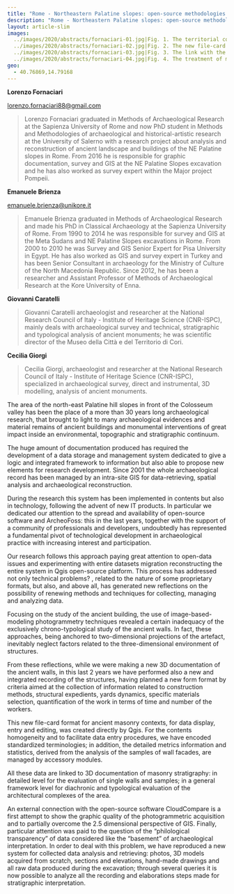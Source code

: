 ```yaml
---
title: "Rome - Northeastern Palatine slopes: open-source methodologies and tools for the analysis of ancient architectures"
description: "Rome - Northeastern Palatine slopes: open-source methodologies and tools for the analysis of ancient architectures"
layout: article-slim
images:
  ../images/2020/abstracts/fornaciari-01.jpg|Fig. 1. The territorial context of the NE Palatine slopes.
  ../images/2020/abstracts/fornaciari-02.jpg|Fig. 2. The new file-card format for ancient masonry contexts.
  ../images/2020/abstracts/fornaciari-03.jpg|Fig. 3. The link with the collected data.
  ../images/2020/abstracts/fornaciari-04.jpg|Fig. 4. The treatment of masonry samples.
geo:
  - 40.76869,14.79168
---
```


**Lorenzo Fornaciari**

[lorenzo.fornaciari88@gmail.com](mailto:lorenzo.fornaciari88@gmail.com)

> Lorenzo Fornaciari graduated in Methods of Archaeological Research at the Sapienza University of Rome and now PhD student in Methods and Methodologies of archaeological and historical-artistic research at the University of Salerno with a research project about analysis and reconstruction of ancient landscape and buildings of the NE Palatine slopes in Rome. From 2016 he is responsible for graphic documentation, survey and GIS at the NE Palatine Slopes excavation and he has also worked as survey expert within the Major project Pompeii.

**Emanuele Brienza**

[emanuele.brienza@unikore.it](mailto:emanuele.brienza@unikore.it)

>Emanuele Brienza graduated in Methods of Archaeological Research and made his PhD in Classical Archaeology at the Sapienza University of Rome. From 1990 to 2014 he was responsible for survey  and GIS at the Meta Sudans and NE Palatine Slopes excavations in Rome. From 2000 to 2010 he was  Survey and GIS Senior Expert for Pisa University in Egypt. He has also worked as GIS and survey expert in Turkey and has been Senior Consultant in archaeology for the Ministry of Culture of the North Macedonia Republic. Since 2012, he has been a researcher  and Assistant Professor of Methods of Archaeological Research at the Kore University of Enna.

**Giovanni Caratelli**

> Giovanni Caratelli archaeologist and researcher at the National Research Council of Italy - Institute of Heritage Science (CNR-ISPC), mainly deals with archaeological survey and technical, stratigraphic and typological analysis of ancient monuments; he was scientific director of the Museo della Città e del Territorio di Cori.

**Cecilia Giorgi**

> Cecilia Giorgi, archaeologist and researcher at the National Research Council of Italy - Institute of Heritage Science (CNR-ISPC), specialized in archaeological survey, direct and instrumental, 3D modelling, analysis of ancient monuments.

The area of the north-east Palatine hill slopes in front of the Colosseum valley has been the place of a more than 30 years long archaeological research, that brought to light to many archaeological evidences and material remains of ancient buildings and monumental interventions of great impact inside an environmental, topographic and stratigraphic continuum.

The huge amount of documentation produced has required the development of a data storage and management system dedicated to give a logic and integrated framework to information but also able to propose new elements for research development. Since 2001 the whole archaeological record has been managed  by an intra-site GIS for data-retrieving, spatial analysis and archaeological reconstruction.

During the research this system has been implemented in contents but also in technology, following the advent of new IT products. In particular we dedicated our attention to the spread and availability of open-source software and ArcheoFoss: this in the last years, together with the support of a community of professionals and developers, undoubtedly has represented a fundamental pivot of technological development in archaeological practice with increasing interest and participation.

Our research follows this approach paying great attention to open-data issues and experimenting with entire  datasets migration reconstructing the entire system  in Qgis open-source platform. This process has addressed not only technical problems? , related to the nature of some proprietary formats, but also, and above all, has generated new reflections on the possibility of renewing methods and techniques for collecting, managing and analyzing data.

Focusing on the study of the ancient building, the use of image-based-modeling photogrammetry techniques revealed a certain inadequacy of the exclusively chrono-typological study of the ancient walls. In fact, these approaches, being anchored to two-dimensional projections of the artefact, inevitably neglect factors related to the three-dimensional  environment of structures. 

From these reflections, while we were making a new 3D documentation of the ancient walls, in this last 2 years we have performed also a new and integrated recording of the structures, having planned a new form format by criteria aimed at the collection of information related to construction methods, structural expedients, yards dynamics, specific materials selection, quantification of the work in terms of time and number of the workers. 

This new file-card format for ancient masonry contexts, for data display, entry and editing, was created directly by Qgis. For the contents homogeneity and to facilitate data entry procedures, we have encoded standardized terminologies; in addition, the detailed metrics information and statistics, derived from the analysis of the samples of wall facades, are managed by accessory modules. 

All these data are linked to 3D documentation of masonry stratigraphy: in detailed level for the evaluation of single walls and samples; in a general framework level for diachronic and typological evaluation of the architectural complexes of the area.

An external connection with the open-source software CloudCompare is a first attempt to show the graphic quality of the photogrammetric acquisition and to partially overcome the 2.5 dimensional perspective of GIS. Finally, particular attention was paid to the question of the “philological transparency” of data considered like the “basement” of archaeological interpretation. In order to deal with this problem, we have reproduced a new system for collected data analysis and retrieving: photos, 3D models acquired from scratch, sections and elevations,  hand-made drawings and all raw data produced during the excavation; through several queries it is  now possible to analyze all the recording and elaborations steps made for stratigraphic interpretation.
